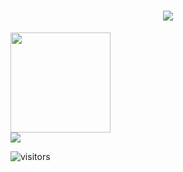 <h1 align="center">
  <a href="https://git.io/typing-svg">
    <img src="https://readme-typing-svg.herokuapp.com/?lines=Hello,+There!+👋;I'm+Leonardo...;Nice+to+meet+you!&center=true&size=30">
  </a>
</h1>

<div>
<a href="https://github.com/seu-usuário-aqui">
<img loading="lazy" height="160em" src="https://github-readme-stats.vercel.app/api/top-langs/?username=leonardotorresgs&layout=compact&langs_count=7&theme=dracula"/>
</div>
  
<div>
  <a href="https://www.linkedin.com/in/leonardotorregsilva" target="_blank"><img loading="lazy" src="https://img.shields.io/badge/-LinkedIn-%230077B5?style=for-the-badge&logo=linkedin&logoColor=white" target="_blank"></a> 
</div>

![visitors](https://visitor-badge.laobi.icu/badge?page_id=leonardotorresgs.leonardotorresgs)
